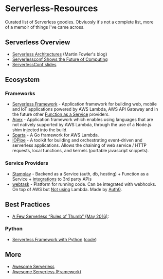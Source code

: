 # Serverless-Resources
Curated list of Serverless goodies. Obviuosly it's not a complete list, more of a memoir of things I've came across.

## Serverless Overview
- [Serverless Architectures](http://martinfowler.com/articles/serverless.html) (Martin Fowler's blog)
- [Serverlessconf Shows the Future of Computing](https://read.acloud.guru/serverlessconf-shows-the-future-of-computing-61820c1cea5e)
- [ServerlessConf slides](http://www.slideshare.net/ServerlessConf)

## Ecosystem
### Frameworks
- [Serverless Framework](www.serverless.com) - Application framework for building web, mobile and IoT applications powered by AWS Lambda, AWS API Gateway and in the future other [Function as a Service](https://twitter.com/marak/status/736357543598002176) providers.
- [Apex](http://apex.run/) -  Application framework which enables using languages that are not natively supported by AWS Lambda, through the use of a Node.js shim injected into the build.
- [Sparta](http://gosparta.io/) - A Go framework for AWS Lambda. 
- [IOPipe](https://www.iopipe.com/) - A toolkit for building and orchestrating event-driven and serverless applications. Allows the chaining of web service / HTTP requests, local functions, and kernels (portable javascript snippets).

### Service Providers
- [Stamplay](https://stamplay.com/) - Backend as a Service (auth, db, hosting) + Function as a Service + [integrations](https://stamplay.com/features/integrations) to 3rd party APIs
- [webtask](https://webtask.io) - Platform for running code. Can be integrated with webhooks. On top of AWS but [Not using](https://medium.com/aws-activate-startup-blog/sandboxing-code-in-the-era-of-containers-294edb3a674) Lambda. Made by [Auth0](https://webtask.io).

## Best Practices
- [A Few Serverless “Rules of Thumb” (May 2016)](https://medium.com/@PaulDJohnston/a-few-serverless-rules-of-thumb-309764281921#.f4iwhspgh):

### Python
- [Serverless Framework with Python](http://cloudacademy.com/blog/serverless-framework-aws-lambda-api-gateway-python/) ([code](https://github.com/alexcasalboni/serverless-starter-python))

## More
- [Awesome Serverless](https://github.com/anaibol/awesome-serverless)
- [Awesome Serverless (Framework)](https://github.com/JustServerless/awesome-serverless)
 
